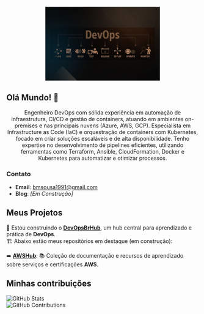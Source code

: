 <p align="center">
  <img src="./devops.jpg" alt="devops" width="300"/>
</p>

## Olá Mundo! 👋

<p align="center">
   Engenheiro DevOps com sólida experiência em automação de infraestrutura, CI/CD e gestão de containers, atuando em ambientes on-premises e nas principais nuvens (Azure, AWS, GCP). Especialista em Infrastructure as Code (IaC) e orquestração de containers com Kubernetes, focado em criar soluções escaláveis e de alta disponibilidade. Tenho expertise no desenvolvimento de pipelines eficientes, utilizando ferramentas como Terraform, Ansible, CloudFormation, Docker e Kubernetes para automatizar e otimizar processos.
</p>


### Contato

- **Email**: [bmsousa1991@gmail.com](mailto:bmsousa1991@gmail.com)
- **Blog**: *[Em Construção]*

## Meus Projetos

🚀 Estou construindo o [**DevOpsBrHub**](https://github.com/DevOpsBrHub), um hub central para aprendizado e prática de **DevOps**.  
🏗️ Abaixo estão meus repositórios em destaque (em construção):  

➡️ [**AWSHub**](https://github.com/DevOpsBrHub/AWSHub): 📚 Coleção de documentação e recursos de aprendizado sobre serviços e certificações **AWS**.

## Minhas contribuições

![GitHub Stats](https://github-readme-stats.vercel.app/api?username=bmsousa1991&show_icons=true&count_private=true&hide_title=true&theme=dark)  
![GitHub Contributions](https://github-readme-streak-stats.herokuapp.com/?user=bmsousa1991&theme=dark)


